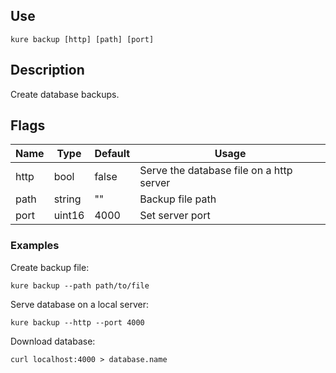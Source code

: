 ## Use

`kure backup [http] [path] [port]`

## Description

Create database backups.

## Flags

|  Name     |     Type      |    Default    |                  Usage                         |
|-----------|---------------|---------------|------------------------------------------------|
| http      | bool          | false         | Serve the database file on a http server       |
| path      | string        | ""            | Backup file path                               |
| port      | uint16        | 4000          | Set server port                                |

### Examples

Create backup file:
```
kure backup --path path/to/file
```

Serve database on a local server:
```
kure backup --http --port 4000
```

Download database:
```
curl localhost:4000 > database.name
```